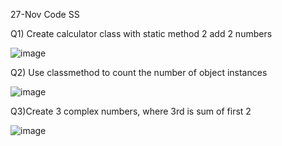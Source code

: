 27-Nov Code SS

Q1) Create calculator class with static method 2 add 2 numbers

![image](https://github.com/Prahladhnc/1BM21AI086-OOP-lab/assets/116821694/2340bfb3-40ca-48be-a9ed-af631ebd0c90)


Q2) Use classmethod to count the number of object instances

![image](https://github.com/Prahladhnc/1BM21AI086-OOP-lab/assets/116821694/e3d0a255-a0bc-46c4-ab67-20a3f08c3fe6)

Q3)Create 3 complex numbers, where 3rd is sum of first 2

![image](https://github.com/Prahladhnc/1BM21AI086-OOP-lab/assets/116821694/814f734a-fc6f-4acc-a9d0-0f9bbad24d0e)
